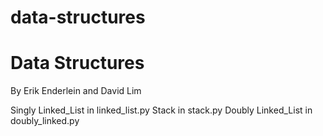 # data-structures

<h1>Data Structures</h2>

By Erik Enderlein and David Lim

Singly Linked_List in linked_list.py
Stack in stack.py
Doubly Linked_List in doubly_linked.py
